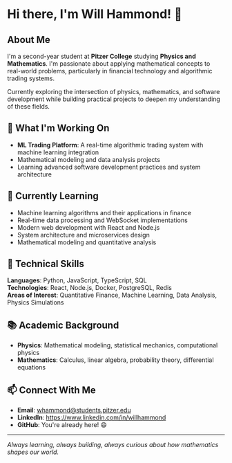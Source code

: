 # Hi there, I'm Will Hammond! 👋

## About Me
I'm a second-year student at **Pitzer College** studying **Physics and Mathematics**. I'm passionate about applying mathematical concepts to real-world problems, particularly in financial technology and algorithmic trading systems.

Currently exploring the intersection of physics, mathematics, and software development while building practical projects to deepen my understanding of these fields.

## 🔭 What I'm Working On
- **ML Trading Platform**: A real-time algorithmic trading system with machine learning integration
- Mathematical modeling and data analysis projects
- Learning advanced software development practices and system architecture

## 🌱 Currently Learning
- Machine learning algorithms and their applications in finance
- Real-time data processing and WebSocket implementations
- Modern web development with React and Node.js
- System architecture and microservices design
- Mathematical modeling and quantitative analysis

## 💼 Technical Skills
**Languages**: Python, JavaScript, TypeScript, SQL  
**Technologies**: React, Node.js, Docker, PostgreSQL, Redis  
**Areas of Interest**: Quantitative Finance, Machine Learning, Data Analysis, Physics Simulations  

## 📚 Academic Background
- **Physics**: Mathematical modeling, statistical mechanics, computational physics
- **Mathematics**: Calculus, linear algebra, probability theory, differential equations

## 📫 Connect With Me
- **Email**: whammond@students.pitzer.edu
- **LinkedIn**: https://www.linkedin.com/in/willhammond
- **GitHub**: You're already here! 😄

---
*Always learning, always building, always curious about how mathematics shapes our world.*
